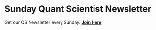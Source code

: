 # Sunday Quant Scientist Newsletter

Get our QS Newsletter every Sunday. [**Join Here**](https://learn.quantscience.io/quant-scientist-newsletter-register-9614)
